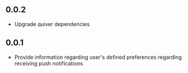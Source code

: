 ## 0.0.2

* Upgrade quiver dependencies

## 0.0.1

* Provide information regarding user's defined preferences regarding receiving push notifications
